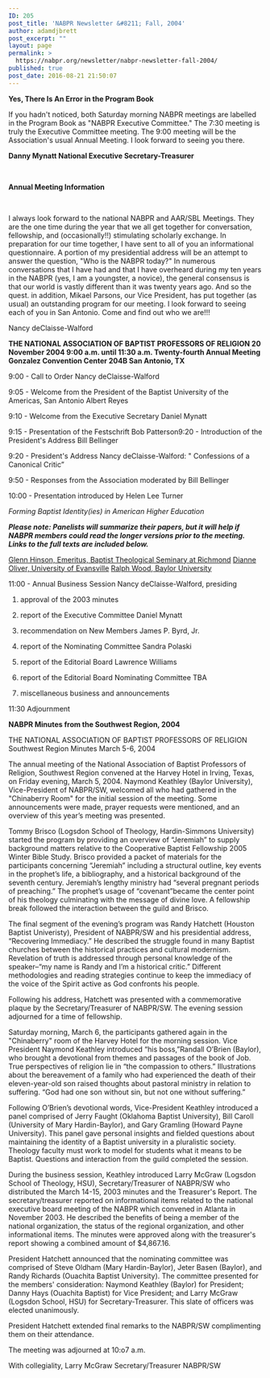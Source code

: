 ```yaml
---
ID: 205
post_title: 'NABPR Newsletter &#8211; Fall, 2004'
author: adamdjbrett
post_excerpt: ""
layout: page
permalink: >
  https://nabpr.org/newsletter/nabpr-newsletter-fall-2004/
published: true
post_date: 2016-08-21 21:50:07
---
```

<b>Yes, There Is An Error in the Program Book</b>

If you hadn't noticed, both Saturday morning NABPR meetings are labelled in the Program Book as "NABPR Executive Committee." The 7:30 meeting is truly the Executive Committee meeting. The 9:00 meeting will be the Association's usual Annual Meeting. I look forward to seeing you there.

<b>Danny Mynatt
National Executive Secretary-Treasurer</b>

&nbsp;

<b>Annual Meeting Information</b>

&nbsp;

I always look forward to the national NABPR and AAR/SBL Meetings. They are the one time during the year that we all get together for conversation, fellowship, and (occasionally!!) stimulating scholarly exchange. In preparation for our time together, I have sent to all of you an informational questionnaire. A portion of my presidential address will be an attempt to answer the question, "Who is the NABPR today?" In numerous conversations that I have had and that I have overheard during my ten years in the NABPR (yes, I am a youngster, a novice), the general consensus is that our world is vastly different than it was twenty years ago. And so the quest. in addition, Mikael Parsons, our Vice President, has put together (as usual) an outstanding program for our meeting. I look forward to seeing each of you in San Antonio. Come and find out who we are!!!

Nancy deClaisse-Walford

<b>THE NATIONAL ASSOCIATION OF BAPTIST PROFESSORS OF RELIGION
20 November 2004
9:00 a.m. until 11:30 a.m.
Twenty-fourth Annual Meeting
Gonzalez Convention Center 204B
San Antonio, TX</b>

9:00 - Call to Order Nancy deClaisse-Walford

9:05 - Welcome from the President of the Baptist University of the Americas, San Antonio Albert Reyes

9:10 - Welcome from the Executive Secretary Daniel Mynatt

9:15 - Presentation of the Festschrift Bob Patterson9:20 - Introduction of the President's Address Bill Bellinger

9:20 - President's Address Nancy deClaisse-Walford: " Confessions of a Canonical Critic”

9:50 - Responses from the Association moderated by Bill Bellinger

10:00 - Presentation introduced by Helen Lee Turner

<i>Forming Baptist Identity(ies) in American Higher Education</i>

<b><i>Please note: Panelists will summarize their papers, but it will help if NABPR members could read the longer versions prior to the meeting. Links to the full texts are included below.</i></b>

<a href="http://www.mercer.edu/nabpr/news/Hinson_baptist_identity.pdf" rel="nofollow">Glenn Hinson, Emeritus, Baptist Theological Seminary at Richmond</a>
<a href="http://www.mercer.edu/nabpr/news/nabpr%20oliver%20--%20dissent%20and%20fidelity%20in%20higher%20education.pdf" rel="nofollow">Dianne Oliver, University of Evansville</a>
<a href="http://www.mercer.edu/nabpr/news/wood_alternate_vision.pdf" rel="nofollow">Ralph Wood, Baylor University</a>

11:00 - Annual Business Session Nancy deClaisse-Walford, presiding

<ol>
<li>approval of the 2003 minutes</p></li>
<li><p>report of the Executive Committee Daniel Mynatt</p></li>
<li><p>recommendation on New Members James P. Byrd, Jr.</p></li>
<li><p>report of the Nominating Committee Sandra Polaski</p></li>
<li><p>report of the Editorial Board Lawrence Williams</p></li>
<li><p>report of the Editorial Board Nominating Committee TBA</p></li>
<li><p>miscellaneous business and announcements</p></li>
</ol>

<p>11:30 Adjournment

<b>NABPR Minutes from the Southwest Region, 2004</b>

THE NATIONAL ASSOCIATION OF BAPTIST PROFESSORS OF RELIGION
Southwest Region
Minutes
March 5-6, 2004

The annual meeting of the National Association of Baptist Professors of Religion, Southwest Region convened at the Harvey Hotel in Irving, Texas, on Friday evening, March 5, 2004. Naymond Keathley (Baylor University), Vice-President of NABPR/SW, welcomed all who had gathered in the "Chinaberry Room" for the initial session of the meeting. Some announcements were made, prayer requests were mentioned, and an overview of this year’s meeting was presented.

Tommy Brisco (Logsdon School of Theology, Hardin-Simmons University) started the program by providing an overview of “Jeremiah” to supply background matters relative to the Cooperative Baptist Fellowship 2005 Winter Bible Study. Brisco provided a packet of materials for the participants concerning “Jeremiah” including a structural outline, key events in the prophet’s life, a bibliography, and a historical background of the seventh century. Jeremiah’s lengthy ministry had “several pregnant periods of preaching.” The prophet’s usage of “covenant”became the center point of his theology culminating with the message of divine love. A fellowship break followed the interaction between the guild and Brisco.

The final segment of the evening’s program was Randy Hatchett (Houston Baptist Univeristy), President of NABPR/SW and his presidential address, “Recovering Immediacy.” He described the struggle found in many Baptist churches between the historical practices and cultural modernism. Revelation of truth is addressed through personal knowledge of the speaker–“my name is Randy and I’m a historical critic.” Different methodologies and reading strategies continue to keep the immediacy of the voice of the Spirit active as God confronts his people.

Following his address, Hatchett was presented with a commemorative plaque by the Secretary/Treasurer of NABPR/SW. The evening session adjourned for a time of fellowship.

Saturday morning, March 6, the participants gathered again in the "Chinaberry" room of the Harvey Hotel for the morning session. Vice President Naymond Keathley introduced “his boss,”Randall O’Brien (Baylor), who brought a devotional from themes and passages of the book of Job. True perspectives of religion lie in “the compassion to others.” Illustrations about the bereavement of a family who had experienced the death of their eleven-year-old son raised thoughts about pastoral ministry in relation to suffering. “God had one son without sin, but not one without suffering.”

Following O’Brien’s devotional words, Vice-President Keathley introduced a panel comprised of Jerry Faught (Oklahoma Baptist University), Bill Caroll (University of Mary Hardin-Baylor), and Gary Gramling (Howard Payne University). This panel gave personal insights and fielded questions about maintaining the identity of a Baptist university in a pluralistic society. Theology faculty must work to model for students what it means to be Baptist. Questions and interaction from the guild completed the session.

During the business session, Keathley introduced Larry McGraw (Logsdon School of Theology, HSU), Secretary/Treasurer of NABPR/SW who distributed the March 14-15, 2003 minutes and the Treasurer's Report. The secretary/treasurer reported on informational items related to the national executive board meeting of the NABPR which convened in Atlanta in November 2003. He described the benefits of being a member of the national organization, the status of the regional organization, and other informational items. The minutes were approved along with the treasurer's report showing a combined amount of $4,867.16.

President Hatchett announced that the nominating committee was comprised of Steve Oldham (Mary Hardin-Baylor), Jeter Basen (Baylor), and Randy Richards (Ouachita Baptist University). The committee presented for the members' consideration: Naymond Keathley (Baylor) for President; Danny Hays (Ouachita Baptist) for Vice President; and Larry McGraw (Logsdon School, HSU) for Secretary-Treasurer. This slate of officers was elected unanimously.

President Hatchett extended final remarks to the NABPR/SW complimenting them on their attendance.

The meeting was adjourned at 10:o7 a.m.

With collegiality,
Larry McGraw
Secretary/Treasurer
NABPR/SW